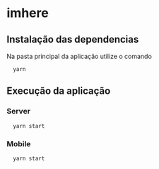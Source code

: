 # imhere

## Instalação das dependencias
Na pasta principal da aplicação utilize o comando 
```shell 
  yarn
```

## Execução da aplicação

### Server
```shell 
  yarn start
```

### Mobile
```shell 
  yarn start
```

